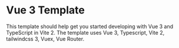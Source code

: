 # Vue 3 Template
This template should help get you started developing with Vue 3 and TypeScript in Vite 2. The template uses Vue 3, Typescript, Vite 2, tailwindcss 3, Vuex, Vue Router. 
